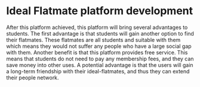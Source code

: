# Ideal Flatmate platform development
After this platform achieved, this platform will bring several advantages to students. The first advantage is that students will gain another option to find their flatmates. These flatmates are all students and suitable with them which means they would not suffer any people who have a large social gap with them. Another benefit is that this platform provides free service. This means that students do not need to pay any membership fees, and they can save money into other uses. A potential advantage is that the users will gain a long-term friendship with their ideal-flatmates, and thus they can extend their people network.
